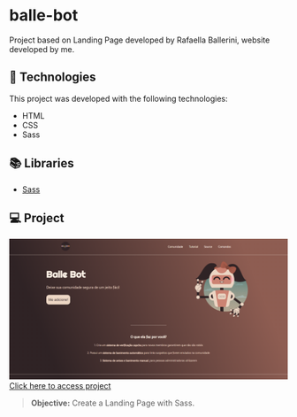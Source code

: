 # balle-bot
Project based on Landing Page developed by Rafaella Ballerini, website developed by me.

## 🚀 Technologies
This project was developed with the following technologies:
- HTML
- CSS
- Sass

## 📚 Libraries
- [Sass](https://sass-lang.com/documentation/)

## 💻 Project
![preview](./preview.png/)
[Click here to access project](https://balle-bot-inky.vercel.app/)
> **Objective:** Create a Landing Page with Sass.
